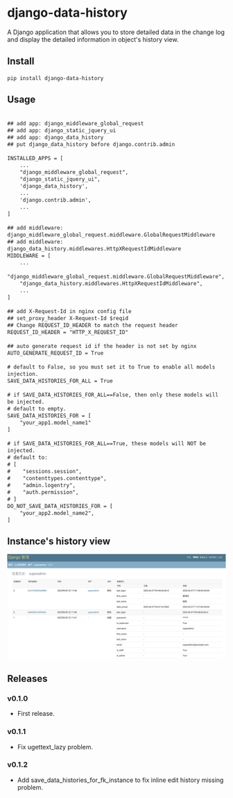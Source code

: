 # django-data-history

A Django application that allows you to store detailed data in the change log and display the detailed information in object's history view.

## Install

```
pip install django-data-history
```

## Usage

```

## add app: django_middleware_global_request
## add app: django_static_jquery_ui
## add app: django_data_history
## put django_data_history before django.contrib.admin

INSTALLED_APPS = [
    ...
    "django_middleware_global_request",
    "django_static_jquery_ui",
    'django_data_history',
    ...
    'django.contrib.admin',
    ...
]

## add middleware: django_middleware_global_request.middleware.GlobalRequestMiddleware
## add middleware: django_data_history.middlewares.HttpXRequestIdMiddleware
MIDDLEWARE = [
    ...
    "django_middleware_global_request.middleware.GlobalRequestMiddleware",
    "django_data_history.middlewares.HttpXRequestIdMiddleware",
    ...
]

## add X-Request-Id in nginx config file
## set_proxy_header X-Request-Id $reqid
## Change REQUEST_ID_HEADER to match the request header
REQUEST_ID_HEADER = "HTTP_X_REQUEST_ID"

## auto generate request id if the header is not set by nginx
AUTO_GENERATE_REQUEST_ID = True

# default to False, so you must set it to True to enable all models injection.
SAVE_DATA_HISTORIES_FOR_ALL = True 

# if SAVE_DATA_HISTORIES_FOR_ALL==False, then only these models will be injected.
# default to empty.
SAVE_DATA_HISTORIES_FOR = [
    "your_app1.model_name1"
]

# if SAVE_DATA_HISTORIES_FOR_ALL==True, these models will NOT be injected.
# default to:
# [
#    "sessions.session",
#    "contenttypes.contenttype",
#    "admin.logentry",
#    "auth.permission",
# ]
DO_NOT_SAVE_DATA_HISTORIES_FOR = [
    "your_app2.model_name2",
]

```

## Instance's history view

![django-date-history-view-preview](https://github.com/zencore-dobetter/pypi-images/raw/main/django-data-history/django-data-history.png)

## Releases

### v0.1.0

- First release.

### v0.1.1

- Fix ugettext_lazy problem.

### v0.1.2

- Add save_data_histories_for_fk_instance to fix inline edit history missing problem.
